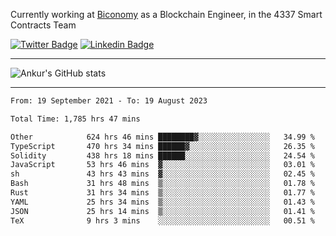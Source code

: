 Currently working at [Biconomy](https://biconomy.io/) as a Blockchain Engineer, in the 4337 Smart Contracts Team

 [![Twitter Badge](https://img.shields.io/badge/-@ankurdubey521-1ca0f1?style=flat-square&labelColor=1ca0f1&logo=twitter&logoColor=white&link=https://twitter.com/ankurdubey521)](https://twitter.com/ankurdubey521) [![Linkedin Badge](https://img.shields.io/badge/-ankurdubey521-blue?style=flat-square&logo=Linkedin&logoColor=white&link=https://www.linkedin.com/in/ankurdubey521/)](https://www.linkedin.com/in/ankurdubey521/)

<hr/>

![Ankur's GitHub stats](https://github-readme-stats.vercel.app/api?username=ankurdubey521&count_private=true&theme=radical)

<hr/>

<!--START_SECTION:waka-->

```txt
From: 19 September 2021 - To: 19 August 2023

Total Time: 1,785 hrs 47 mins

Other            624 hrs 46 mins ████████▓░░░░░░░░░░░░░░░░   34.99 %
TypeScript       470 hrs 34 mins ██████▓░░░░░░░░░░░░░░░░░░   26.35 %
Solidity         438 hrs 18 mins ██████░░░░░░░░░░░░░░░░░░░   24.54 %
JavaScript       53 hrs 46 mins  ▓░░░░░░░░░░░░░░░░░░░░░░░░   03.01 %
sh               43 hrs 43 mins  ▓░░░░░░░░░░░░░░░░░░░░░░░░   02.45 %
Bash             31 hrs 48 mins  ▒░░░░░░░░░░░░░░░░░░░░░░░░   01.78 %
Rust             31 hrs 34 mins  ▒░░░░░░░░░░░░░░░░░░░░░░░░   01.77 %
YAML             25 hrs 34 mins  ▒░░░░░░░░░░░░░░░░░░░░░░░░   01.43 %
JSON             25 hrs 14 mins  ▒░░░░░░░░░░░░░░░░░░░░░░░░   01.41 %
TeX              9 hrs 3 mins    ░░░░░░░░░░░░░░░░░░░░░░░░░   00.51 %
```

<!--END_SECTION:waka-->
